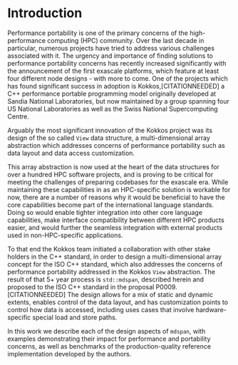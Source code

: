 
Introduction
============

Performance portability is one of the primary concerns of the high-performance computing (HPC) community.
Over the last decade in particular, numerous projects have tried to address various challenges associated with it. 
The urgency and importance of finding solutions to performance portability concerns has recently increased
significantly with the announcement of the first exascale platforms, which feature at least four different node designs - 
with more to come.
One of the projects which has found significant success in adoption is Kokkos,[CITATIONNEEDED] a C++ performance portable programming model
originally developed at Sandia National Laboratories, but now maintained by a group spanning four US National Laboratories as well
as the Swiss National Supercomputing Centre. 

Arguably the most significant innovation of the Kokkos project was its design of the so called `View` data structure,
a multi-dimensional array abstraction which addresses concerns of performance portability such as data layout and 
data access customization.

This array abstraction is now used at the heart of the data structures for over a hundred HPC software projects, and is proving
to be critical for meeting the challenges of preparing codebases for the exascale era. 
While maintaining these capabilities in as an HPC-specific solution is workable for now, there are a number of reasons why it would be beneficial to have the core
capabilities become part of the international language standards. Doing so would enable tighter integration into other core language capabilities,
make interface compatibility between different HPC products easier, and would further the seamless integration with external products
used in non-HPC-specific applications. 

To that end the Kokkos team initiated a collaboration with other stake holders in the C++ standard, in order to design a multi-dimensional
array concept for the ISO C++ standard, which also addresses the concerns of performance portability addressed in the Kokkos `View` 
abstraction.
The result of that 5+ year process is `std::mdspan`, described herein and proposed to the ISO C++ standard in the proposal
P0009.[CITATIONNEEDED] The design allows for a mix of static and dynamic extents, enables control of the data layout,  and has customization points to
control how data is accessed, including uses cases that involve hardware-specific special load and store paths.

In this work we describe each of the design aspects of `mdspan`, with examples demonstrating their impact for performance and 
portability concerns, as well as benchmarks of the production-quality reference implementation developed by the authors.
